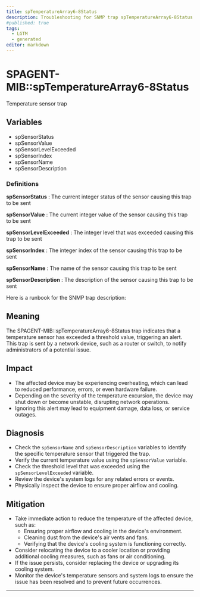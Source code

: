 ```yaml
---
title: spTemperatureArray6-8Status
description: Troubleshooting for SNMP trap spTemperatureArray6-8Status
#published: true
tags:
  - LGTM
  - generated
editor: markdown
---
```


# SPAGENT-MIB::spTemperatureArray6-8Status 

Temperature sensor trap 


## Variables


  - spSensorStatus
  - spSensorValue
  - spSensorLevelExceeded
  - spSensorIndex
  - spSensorName
  - spSensorDescription 

### Definitions 


**spSensorStatus** 
: The current integer status of the sensor causing this trap to be sent 

**spSensorValue** 
: The current integer value of the sensor causing this trap to be sent 

**spSensorLevelExceeded** 
: The integer level that was exceeded causing this trap to be sent 

**spSensorIndex** 
: The integer index of the sensor causing this trap to be sent 

**spSensorName** 
: The name of the sensor causing this trap to be sent 

**spSensorDescription** 
: The description of the sensor causing this trap to be sent 


Here is a runbook for the SNMP trap description:

## Meaning

The SPAGENT-MIB::spTemperatureArray6-8Status trap indicates that a temperature sensor has exceeded a threshold value, triggering an alert. This trap is sent by a network device, such as a router or switch, to notify administrators of a potential issue.

## Impact

* The affected device may be experiencing overheating, which can lead to reduced performance, errors, or even hardware failure.
* Depending on the severity of the temperature excursion, the device may shut down or become unstable, disrupting network operations.
* Ignoring this alert may lead to equipment damage, data loss, or service outages.

## Diagnosis

* Check the `spSensorName` and `spSensorDescription` variables to identify the specific temperature sensor that triggered the trap.
* Verify the current temperature value using the `spSensorValue` variable.
* Check the threshold level that was exceeded using the `spSensorLevelExceeded` variable.
* Review the device's system logs for any related errors or events.
* Physically inspect the device to ensure proper airflow and cooling.

## Mitigation

* Take immediate action to reduce the temperature of the affected device, such as:
	+ Ensuring proper airflow and cooling in the device's environment.
	+ Cleaning dust from the device's air vents and fans.
	+ Verifying that the device's cooling system is functioning correctly.
* Consider relocating the device to a cooler location or providing additional cooling measures, such as fans or air conditioning.
* If the issue persists, consider replacing the device or upgrading its cooling system.
* Monitor the device's temperature sensors and system logs to ensure the issue has been resolved and to prevent future occurrences.
---




